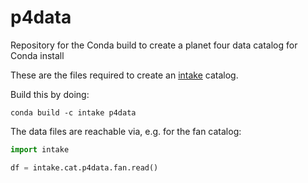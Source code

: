 # p4data
Repository for the Conda build to create a planet four data catalog for Conda install

These are the files required to create an [intake](https://intake.readthedocs.io/en/latest/) catalog.

Build this by doing:

`conda build -c intake p4data`

The data files are reachable via, e.g. for the fan catalog:

```python
import intake

df = intake.cat.p4data.fan.read()
```
